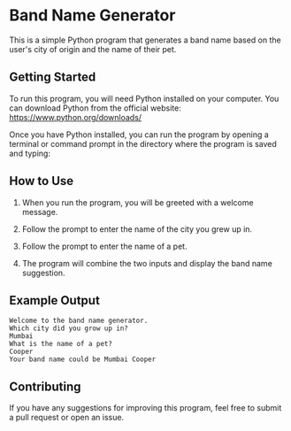 # Band Name Generator

This is a simple Python program that generates a band name based on the user's city of origin and the name of their pet.

## Getting Started

To run this program, you will need Python installed on your computer. You can download Python from the official website: https://www.python.org/downloads/

Once you have Python installed, you can run the program by opening a terminal or command prompt in the directory where the program is saved and typing:


## How to Use

1. When you run the program, you will be greeted with a welcome message.

2. Follow the prompt to enter the name of the city you grew up in.

3. Follow the prompt to enter the name of a pet.

4. The program will combine the two inputs and display the band name suggestion.

## Example Output

```
Welcome to the band name generator.
Which city did you grow up in?
Mumbai
What is the name of a pet?
Cooper
Your band name could be Mumbai Cooper
```

## Contributing

If you have any suggestions for improving this program, feel free to submit a pull request or open an issue.